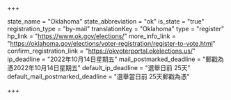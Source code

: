+++

state_name = "Oklahoma"
state_abbreviation = "ok"
is_state = "true"
registration_type = "by-mail"
translationKey = "Oklahoma"
type = "register"
hp_link = "https://www.ok.gov/elections/"
more_info_link = "https://oklahoma.gov/elections/voter-registration/register-to-vote.html"
confirm_registration_link = "https://okvoterportal.okelections.us/"
ip_deadline = "2022年10月14日星期五"
mail_postmarked_deadline = "郵戳為憑2022年10月14日星期五"
default_ip_deadline = "選舉日前 25天"
default_mail_postmarked_deadline = "選舉當日前 25天郵戳為憑"

+++